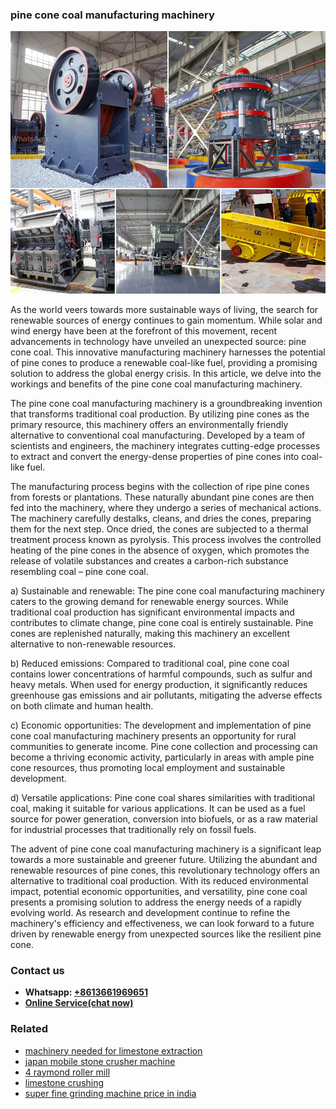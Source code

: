 <h3>pine cone coal manufacturing machinery</h3><img src='1708663446.jpg' alt=''><p>As the world veers towards more sustainable ways of living, the search for renewable sources of energy continues to gain momentum. While solar and wind energy have been at the forefront of this movement, recent advancements in technology have unveiled an unexpected source: pine cone coal. This innovative manufacturing machinery harnesses the potential of pine cones to produce a renewable coal-like fuel, providing a promising solution to address the global energy crisis. In this article, we delve into the workings and benefits of the pine cone coal manufacturing machinery.</p><p>The pine cone coal manufacturing machinery is a groundbreaking invention that transforms traditional coal production. By utilizing pine cones as the primary resource, this machinery offers an environmentally friendly alternative to conventional coal manufacturing. Developed by a team of scientists and engineers, the machinery integrates cutting-edge processes to extract and convert the energy-dense properties of pine cones into coal-like fuel.</p><p>The manufacturing process begins with the collection of ripe pine cones from forests or plantations. These naturally abundant pine cones are then fed into the machinery, where they undergo a series of mechanical actions. The machinery carefully destalks, cleans, and dries the cones, preparing them for the next step. Once dried, the cones are subjected to a thermal treatment process known as pyrolysis. This process involves the controlled heating of the pine cones in the absence of oxygen, which promotes the release of volatile substances and creates a carbon-rich substance resembling coal – pine cone coal.</p><p>a) Sustainable and renewable: The pine cone coal manufacturing machinery caters to the growing demand for renewable energy sources. While traditional coal production has significant environmental impacts and contributes to climate change, pine cone coal is entirely sustainable. Pine cones are replenished naturally, making this machinery an excellent alternative to non-renewable resources.</p><p>b) Reduced emissions: Compared to traditional coal, pine cone coal contains lower concentrations of harmful compounds, such as sulfur and heavy metals. When used for energy production, it significantly reduces greenhouse gas emissions and air pollutants, mitigating the adverse effects on both climate and human health.</p><p>c) Economic opportunities: The development and implementation of pine cone coal manufacturing machinery presents an opportunity for rural communities to generate income. Pine cone collection and processing can become a thriving economic activity, particularly in areas with ample pine cone resources, thus promoting local employment and sustainable development.</p><p>d) Versatile applications: Pine cone coal shares similarities with traditional coal, making it suitable for various applications. It can be used as a fuel source for power generation, conversion into biofuels, or as a raw material for industrial processes that traditionally rely on fossil fuels.</p><p>The advent of pine cone coal manufacturing machinery is a significant leap towards a more sustainable and greener future. Utilizing the abundant and renewable resources of pine cones, this revolutionary technology offers an alternative to traditional coal production. With its reduced environmental impact, potential economic opportunities, and versatility, pine cone coal presents a promising solution to address the energy needs of a rapidly evolving world. As research and development continue to refine the machinery's efficiency and effectiveness, we can look forward to a future driven by renewable energy from unexpected sources like the resilient pine cone.</p><h3>Contact us</h3><ul><li><strong>Whatsapp:&nbsp;<a href="https://wa.me/8613661969651">+8613661969651</a></strong></li><li><a href="https://swt.shibang-china.com/?git&amp;zhl&amp;pine cone coal manufacturing machinery"><strong>Online Service(chat now)</strong></a></li></ul><h3>Related</h3><ul><li><a href='machinery needed for limestone extraction.md'>machinery needed for limestone extraction</a></li><li><a href='japan mobile stone crusher machine.md'>japan mobile stone crusher machine</a></li><li><a href='4 raymond roller mill.md'>4 raymond roller mill</a></li><li><a href='limestone crushing.md'>limestone crushing</a></li><li><a href='super fine grinding machine price in india.md'>super fine grinding machine price in india</a></li></ul>